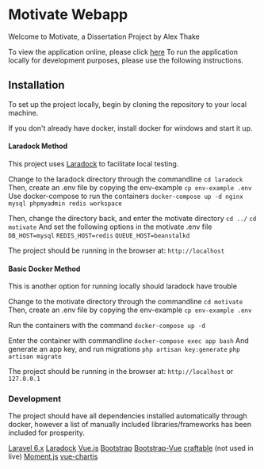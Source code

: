 # Motivate Webapp

Welcome to Motivate, a Dissertation Project by Alex Thake

To view the application online, please click [here](http://ec2-34-240-121-125.eu-west-1.compute.amazonaws.com/)
To run the application locally for development purposes, please use the following instructions.

## Installation

To set up the project locally, begin by cloning the repository to your local machine.

If you don't already have docker, install docker for windows and start it up.

#### Laradock Method
This project uses [Laradock](http://laradock.io/) to facilitate local testing.

Change to the laradock directory through the commandline
`cd laradock`
Then, create an .env file by copying the env-example
`cp env-example .env`
Use docker-compose to run the containers
`docker-compose up -d nginx mysql phpmyadmin redis workspace `

Then, change the directory back, and enter the motivate directory
`cd ../`
`cd motivate`
And set the following options in the motivate .env file
`DB_HOST=mysql`
`REDIS_HOST=redis`
`QUEUE_HOST=beanstalkd`

The project should be running in the browser at:
`http://localhost`

#### Basic Docker Method
This is another option for running locally should laradock have trouble

Change to the motivate directory through the commandline
`cd motivate`
Then, create an .env file by copying the env-example
`cp env-example .env`

Run the containers with the command
`docker-compose up -d`

Enter the container with commandline
`docker-compose exec app bash`
And generate an app key, and run migrations
`php artisan key:generate`
`php artisan migrate`

The project should be running in the browser at:
`http://localhost`
or 
`127.0.0.1`

### Development
The project should have all dependencies installed automatically through docker, however a list of manually included libraries/frameworks has been included for prosperity.

[Laravel 6.x](http://laravel.com/docs/6.x)
[Laradock](http://laradock.io/)
[Vue.js](https://vuejs.org/)
[Bootstrap](https://getbootstrap.com/)
[Bootstrap-Vue](https://bootstrap-vue.org/)
[craftable](https://www.getcraftable.com/) (not used in live)
[Moment.js](https://momentjs.com/docs/)
[vue-chartjs](https://vue-chartjs.org/)
